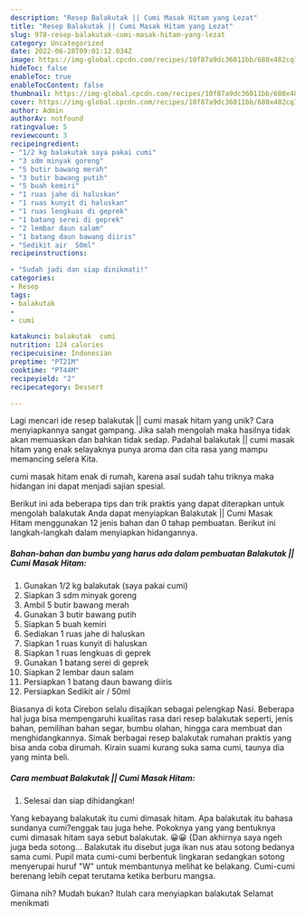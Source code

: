 ```yaml
---
description: "Resep Balakutak || Cumi Masak Hitam yang Lezat"
title: "Resep Balakutak || Cumi Masak Hitam yang Lezat"
slug: 978-resep-balakutak-cumi-masak-hitam-yang-lezat
category: Uncategorized
date: 2022-06-28T09:01:12.034Z
image: https://img-global.cpcdn.com/recipes/10f87a9dc36011bb/680x482cq70/balakutak-cumi-masak-hitam-foto-resep-utama.jpg
hideToc: false
enableToc: true
enableTocContent: false
thumbnail: https://img-global.cpcdn.com/recipes/10f87a9dc36011bb/680x482cq70/balakutak-cumi-masak-hitam-foto-resep-utama.jpg
cover: https://img-global.cpcdn.com/recipes/10f87a9dc36011bb/680x482cq70/balakutak-cumi-masak-hitam-foto-resep-utama.jpg
author: Admin
authorAv: notfound
ratingvalue: 5
reviewcount: 3
recipeingredient:
- "1/2 kg balakutak saya pakai cumi"
- "3 sdm minyak goreng"
- "5 butir bawang merah"
- "3 butir bawang putih"
- "5 buah kemiri"
- "1 ruas jahe di haluskan"
- "1 ruas kunyit di haluskan"
- "1 ruas lengkuas di geprek"
- "1 batang serei di geprek"
- "2 lembar daun salam"
- "1 batang daun bawang diiris"
- "Sedikit air  50ml"
recipeinstructions:

- "Sudah jadi dan siap dinikmati!"
categories:
- Resep
tags:
- balakutak
- 
- cumi

katakunci: balakutak  cumi 
nutrition: 124 calories
recipecuisine: Indonesian
preptime: "PT21M"
cooktime: "PT44M"
recipeyield: "2"
recipecategory: Dessert

---
```





Lagi mencari ide resep balakutak || cumi masak hitam yang unik? Cara menyiapkannya sangat gampang. Jika salah mengolah maka hasilnya tidak akan memuaskan dan bahkan tidak sedap. Padahal balakutak || cumi masak hitam yang enak selayaknya punya aroma dan cita rasa yang mampu memancing selera Kita.




 cumi masak hitam enak di rumah, karena asal sudah tahu triknya maka hidangan ini dapat menjadi sajian spesial.






Berikut ini ada beberapa tips dan trik praktis yang dapat diterapkan untuk mengolah balakutak  Anda dapat menyiapkan Balakutak || Cumi Masak Hitam menggunakan 12 jenis bahan dan 0 tahap pembuatan. Berikut ini langkah-langkah dalam menyiapkan hidangannya.

<!--inarticleads1-->

##### Bahan-bahan dan bumbu yang harus ada dalam pembuatan Balakutak || Cumi Masak Hitam:

1. Gunakan 1/2 kg balakutak (saya pakai cumi)
1. Siapkan 3 sdm minyak goreng
1. Ambil 5 butir bawang merah
1. Gunakan 3 butir bawang putih
1. Siapkan 5 buah kemiri
1. Sediakan 1 ruas jahe di haluskan
1. Siapkan 1 ruas kunyit di haluskan
1. Siapkan 1 ruas lengkuas di geprek
1. Gunakan 1 batang serei di geprek
1. Siapkan 2 lembar daun salam
1. Persiapkan 1 batang daun bawang diiris
1. Persiapkan Sedikit air / 50ml


Biasanya di kota Cirebon selalu disajikan sebagai pelengkap Nasi. Beberapa hal juga bisa mempengaruhi kualitas rasa dari resep balakutak seperti, jenis bahan, pemilihan bahan segar, bumbu olahan, hingga cara membuat dan menghidangkannya. Simak berbagai resep balakutak rumahan praktis yang bisa anda coba dirumah. Kirain suami kurang suka sama cumi, taunya dia yang minta beli. 

<!--inarticleads2-->

##### Cara membuat Balakutak || Cumi Masak Hitam:


1. Selesai dan siap dihidangkan!

Yang kebayang balakutak itu cumi dimasak hitam. Apa balakutak itu bahasa sundanya cumi?enggak tau juga hehe. Pokoknya yang yang bentuknya cumi dimasak hitam saya sebut balakutak. 😀😀 {Dan akhirnya saya ngeh juga beda sotong… Balakutak itu disebut juga ikan nus atau sotong bedanya sama cumi. Pupil mata cumi-cumi berbentuk lingkaran sedangkan sotong menyerupai huruf &#34;W&#34; untuk membantunya melihat ke belakang. Cumi-cumi berenang lebih cepat terutama ketika berburu mangsa. 

Gimana nih? Mudah bukan? Itulah cara menyiapkan balakutak  Selamat menikmati
